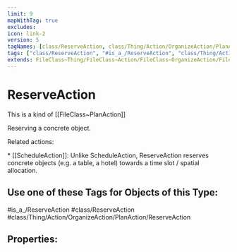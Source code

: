 ```yaml
---
limit: 9
mapWithTag: true
excludes:
icon: link-2
version: 5
tagNames: [class/ReserveAction, class/Thing/Action/OrganizeAction/PlanAction/ReserveAction, is_a_/ReserveAction, schema-org/ReserveAction]
tags: ["class/ReserveAction", "#is_a_/ReserveAction", "class/Thing/Action/OrganizeAction/PlanAction/ReserveAction"]
extends: FileClass~Thing/FileClass~Action/FileClass~OrganizeAction/FileClass~PlanAction
---
```


# ReserveAction
This is a kind of [[FileClass~PlanAction]]

Reserving a concrete object.

Related actions:

\* [[ScheduleAction]]: Unlike ScheduleAction, ReserveAction reserves concrete objects (e.g. a table, a hotel) towards a time slot / spatial allocation.


## Use one of these Tags for Objects of this Type:

#is_a_/ReserveAction
#class/ReserveAction
#class/Thing/Action/OrganizeAction/PlanAction/ReserveAction

## Properties:



